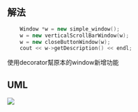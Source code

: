## 解法 
``` cpp
    Window *w = new simple_window();
    w = new verticalScrollBarWindow(w);
    w = new closeButtonWindow(w);
    cout << w->getDescription() << endl;
```
使用decorator幫原本的window新增功能

## UML
![](https://imgur.com/a/mt8Fo8L)